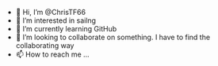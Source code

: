 - 👋 Hi, I’m @ChrisTF66
- 👀 I’m interested in sailng
- 🌱 I’m currently learning GitHub
- 💞️ I’m looking to collaborate on something. I have to find the collaborating way
- 📫 How to reach me ...

<!---
ChrisTF66/ChrisTF66 is a ✨ special ✨ repository because its `README.md` (this file) appears on your GitHub profile.
You can click the Preview link to take a look at your changes.
--->

